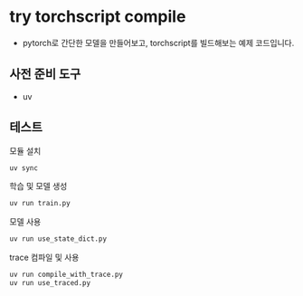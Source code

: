 # try torchscript compile

- pytorch로 간단한 모델을 만들어보고, torchscript를 빌드해보는 예제 코드입니다.

## 사전 준비 도구

- uv

## 테스트

모듈 설치

```bash
uv sync
```

학습 및 모델 생성

```bash
uv run train.py
```

모델 사용

```bash
uv run use_state_dict.py
```

trace 컴파일 및 사용

```bash
uv run compile_with_trace.py
uv run use_traced.py
```
